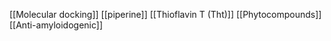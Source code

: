 [[Molecular docking]]
[[piperine]]
[[Thioflavin T (Tht)]]
[[Phytocompounds]]
[[Anti-amyloidogenic]]
